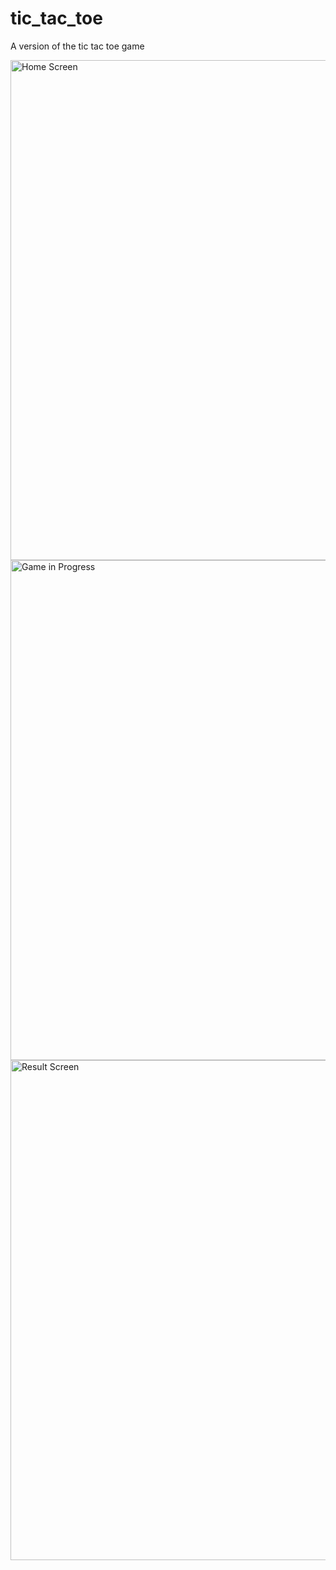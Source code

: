 # tic_tac_toe

A version of the tic tac toe game

<img width="800" alt="Home Screen" src="https://user-images.githubusercontent.com/17765231/160430569-3ea0f1bf-05ef-4642-9c5b-073c5ecc0c23.png">
<img width="800" alt="Game in Progress" src="https://user-images.githubusercontent.com/17765231/160430588-0ed228fb-e3cd-4cf5-baa0-d094fa891274.png">
<img width="800" alt="Result Screen" src="https://user-images.githubusercontent.com/17765231/160430604-5b709e15-b2f2-4ae0-84b0-7e6395b8a884.png">
